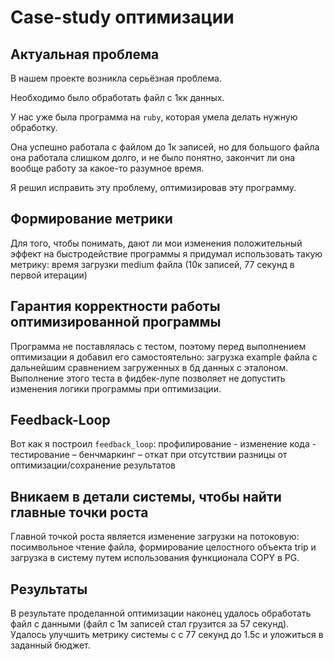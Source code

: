 # Case-study оптимизации

## Актуальная проблема
В нашем проекте возникла серьёзная проблема.

Необходимо было обработать файл с 1кк данных.

У нас уже была программа на `ruby`, которая умела делать нужную обработку.

Она успешно работала с файлом до 1к записей, но для большого файла она работала слишком долго, и не было понятно, закончит ли она вообще работу за какое-то разумное время.

Я решил исправить эту проблему, оптимизировав эту программу.

## Формирование метрики
Для того, чтобы понимать, дают ли мои изменения положительный эффект на быстродействие программы я придумал использовать такую метрику: время загрузки medium файла (10к записей, 77 секунд в первой итерации)

## Гарантия корректности работы оптимизированной программы
Программа не поставлялась с тестом, поэтому перед выполнением оптимизации я добавил его самостоятельно: загрузка example файла с дальнейшим сравнением загруженных в бд данных с эталоном. Выполнение этого теста в фидбек-лупе позволяет не допустить изменения логики программы при оптимизации.

## Feedback-Loop
Вот как я построил `feedback_loop`: профилирование - изменение кода - тестирование – бенчмаркинг – откат при отсутствии разницы от оптимизации/сохранение результатов

## Вникаем в детали системы, чтобы найти главные точки роста
Главной точкой роста является изменение загрузки на потоковую: посимвольное чтение файла, формирование целостного объекта trip и загрузка в систему путем использования функционала COPY в PG.

## Результаты
В результате проделанной оптимизации наконец удалось обработать файл с данными (файл с 1м записей стал грузится за 57 секунд).
Удалось улучшить метрику системы с с 77 секунд до 1.5с и уложиться в заданный бюджет.

